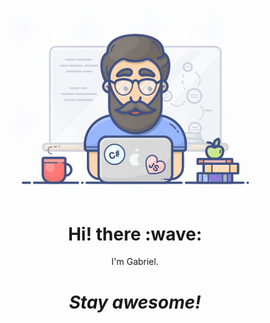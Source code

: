 <p align="center" >
  <img width="80%" height="10%" src="https://github.com/gabogarciam/gabogarciam/blob/master/assets/profile.gif" />
</p>
<h1 align='center'> Hi! there :wave:</h1>
<p align='center'>
I'm Gabriel.
</p>

<h1 align='center'><i>Stay awesome!</i></h1>

<!--
**gabogarciam/gabogarciam** is a ✨ _special_ ✨ repository because its `README.md` (this file) appears on your GitHub profile.

Here are some ideas to get you started:

- 🔭 I’m currently working on ...
- 🌱 I’m currently learning ...
- 👯 I’m looking to collaborate on ...
- 🤔 I’m looking for help with ...
- 💬 Ask me about ...
- 📫 How to reach me: ...
- 😄 Pronouns: ...
- ⚡ Fun fact: ...
-->
